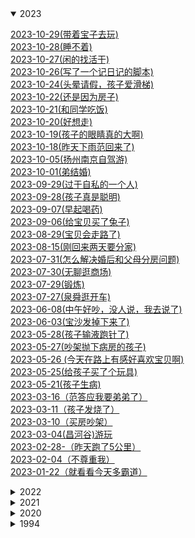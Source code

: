 
<details open><summary>2023</summary>
<p>

[2023-10-29(带着宝子去玩)](./note/2023/2023-10-29(带着宝子去玩).md)<br>
[2023-10-28(睡不着)](./note/2023/2023-10-28(睡不着).md)<br>
[2023-10-27(闲的找活干)](./note/2023/2023-10-27(闲的找活干).md)<br>
[2023-10-26(写了一个记日记的脚本)](./note/2023/2023-10-26(写了一个记日记的脚本).md)<br>
[2023-10-24(头晕请假，孩子爱滑梯)](./note/2023/2023-10-24(头晕请假，孩子爱滑梯).md)<br>
[2023-10-22(还是因为房子)](./note/2023/2023-10-22(还是因为房子).md)<br>
[2023-10-21(和同学吃饭)](./note/2023/2023-10-21(和同学吃饭).md)<br>
[2023-10-20(好想走)](./note/2023/2023-10-20(好想走).md)<br>
[2023-10-19(孩子的眼睛真的大啊)](./note/2023/2023-10-19(孩子的眼睛真的大啊).md)<br>
[2023-10-18(昨天下雨范回来了)](./note/2023/2023-10-18(昨天下雨范回来了).md)<br>
[2023-10-05(扬州南京自驾游)](./note/2023/2023-10-05(扬州南京自驾游).md)<br>
[2023-10-01(弟结婚)](./note/2023/2023-10-01(弟结婚).md)<br>
[2023-09-29(过于自私的一个人)](./note/2023/2023-09-29(过于自私的一个人).md)<br>
[2023-09-28(孩子真是聪明)](./note/2023/2023-09-28(孩子真是聪明).md)<br>
[2023-09-07(早起喝药)](./note/2023/2023-09-07(早起喝药).md)<br>
[2023-09-06(给宝贝买了兔子)](./note/2023/2023-09-06(给宝贝买了兔子).md)<br>
[2023-08-29(宝贝会走路了)](./note/2023/2023-08-29(宝贝会走路了).md)<br>
[2023-08-15(刚回来两天要分家)](./note/2023/2023-08-15(刚回来两天要分家).md)<br>
[2023-07-31(怎么解决婚后和父母分房问题)](./note/2023/2023-07-31(怎么解决婚后和父母分房问题).md)<br>
[2023-07-30(无聊逛商场)](./note/2023/2023-07-30(无聊逛商场).md)<br>
[2023-07-29(锻炼)](./note/2023/2023-07-29(锻炼).md)<br>
[2023-07-27(泉舜逛开车)](./note/2023/2023-07-27(泉舜逛开车).md)<br>
[2023-06-08(中午好吵，没人说，我去说了)](./note/2023/2023-06-08(中午好吵，没人说，我去说了).md)<br>
[2023-06-03(宝沙发掉下来了)](./note/2023/2023-06-03(宝沙发掉下来了).md)<br>
[2023-05-28(孩子输液跑针了)](./note/2023/2023-05-28(孩子输液跑针了).md)<br>
[2023-05-27(吵架抛下病房的孩子)](./note/2023/2023-05-27(吵架抛下病房的孩子).md)<br>
[2023-05-26 (今天在路上有感好喜欢宝贝啊)](./note/2023/2023-05-26 (今天在路上有感好喜欢宝贝啊).md)<br>
[2023-05-25(给孩子买了个玩具)](./note/2023/2023-05-25(给孩子买了个玩具).md)<br>
[2023-05-21(孩子生病)](./note/2023/2023-05-21(孩子生病).md)<br>
[2023-03-16（范答应我要弟弟了）](./note/2023/2023-03-16（范答应我要弟弟了）.md)<br>
[2023-03-11（孩子发烧了）](./note/2023/2023-03-11（孩子发烧了）.md)<br>
[2023-03-10（买房吵架）](./note/2023/2023-03-10（买房吵架）.md)<br>
[2023-03-04(昌河谷)游玩](./note/2023/2023-03-04(昌河谷)游玩.md)<br>
[2023-02-28-（昨天跑了5公里）](./note/2023/2023-02-28-（昨天跑了5公里）.md)<br>
[2023-02-04（不尊重我）](./note/2023/2023-02-04（不尊重我）.md)<br>
[2023-01-22（就看看今天多霸道）](./note/2023/2023-01-22（就看看今天多霸道）.md)<br>


</p>
</details>

<details ><summary>2022</summary>
<p>

[2022-12-01(命中注定)](./note/2022/2022-12-01(命中注定).md)<br>
[2022-11-30(新手机到了)](./note/2022/2022-11-30(新手机到了).md)<br>
[2022-11-21（都结束了，你还有心情-）](./note/2022/2022-11-21（都结束了，你还有心情-）.md)<br>
[2022-11-01(新月份的开始，幸福的开始)](./note/2022/2022-11-01(新月份的开始，幸福的开始).md)<br>
[2022-10-23(还是一样受不了)](./note/2022/2022-10-23(还是一样受不了).md)<br>
[2022-10-01(真是受不了了)](./note/2022/2022-10-01(真是受不了了).md)<br>
[2022-09-11(范同学结婚)](./note/2022/2022-09-11(范同学结婚).md)<br>
[2022-09-06(加班想走了)](./note/2022/2022-09-06(加班想走了).md)<br>
[2022-08-8(4号一直到今天都没说话，又提到不高兴的事)](./note/2022/2022-08-8(4号一直到今天都没说话，又提到不高兴的事).md)<br>
[2022-08-22(细数我俩之间的不愉快)](./note/2022/2022-08-22(细数我俩之间的不愉快).md)<br>
[2022-08-20_23(取快递，大吵一架，离婚)](./note/2022/2022-08-20_23(取快递，大吵一架，离婚).md)<br>
[2022-08-15(今天同事结婚)](./note/2022/2022-08-15(今天同事结婚).md)<br>
[2022-08-07(看剧 -幸福到万家)](./note/2022/2022-08-07(看剧 -幸福到万家).md)<br>
[2022-08-06(最近燃起了一股希望)](./note/2022/2022-08-06(最近燃起了一股希望).md)<br>
[2022-07-27(满月宴，吐槽对象家亲戚，cbn)](./note/2022/2022-07-27(满月宴，吐槽对象家亲戚，cbn).md)<br>
[2022-07-09（今天省考）](./note/2022/2022-07-09（今天省考）.md)<br>
[2022-06-30（宝儿出生了）](./note/2022/2022-06-30（宝儿出生了）.md)<br>
[2022-06-29（宝宝要出生了）](./note/2022/2022-06-29（宝宝要出生了）.md)<br>
[2022-06-24（用我的gopro拍夕阳）](./note/2022/2022-06-24（用我的gopro拍夕阳）.md)<br>
[2022-06-19](./note/2022/2022-06-19.md)<br>
[2022-06-18(绝不是我想生气的)](./note/2022/2022-06-18(绝不是我想生气的).md)<br>
[2022-06-16(昨天我28了)](./note/2022/2022-06-16(昨天我28了).md)<br>
[2022-06-04（今天逛）](./note/2022/2022-06-04（今天逛）.md)<br>
[2022-05-31(昨天又惹她生气，今天早点回家锻炼)](./note/2022/2022-05-31(昨天又惹她生气，今天早点回家锻炼).md)<br>
[2022-05-24(今天买衣服，又生气)](./note/2022/2022-05-24(今天买衣服，又生气).md)<br>
[2022-05-22(昨日生气，周日去宏进市场)](./note/2022/2022-05-22(昨日生气，周日去宏进市场).md)<br>
[2022-05-20(河滩逛，晚上气)](./note/2022/2022-05-20(河滩逛，晚上气).md)<br>
[2022-05-15(昨天吵架今天又是)](./note/2022/2022-05-15(昨天吵架今天又是).md)<br>
[2022-05-09(昨夜梦)](./note/2022/2022-05-09(昨夜梦).md)<br>
[2022-05-01(五一又吵架)](./note/2022/2022-05-01(五一又吵架).md)<br>
[2022-04-8(周五爷爷生日)](./note/2022/2022-04-8(周五爷爷生日).md)<br>
[2022-04-23(今天吃烧烤)](./note/2022/2022-04-23(今天吃烧烤).md)<br>
[2022-04-21（吵架第五天）](./note/2022/2022-04-21（吵架第五天）.md)<br>
[2022-04-16(大张买东西撞车)](./note/2022/2022-04-16(大张买东西撞车).md)<br>
[2022-04-10(休息，范提前过生日)](./note/2022/2022-04-10(休息，范提前过生日).md)<br>
[2022-04-07（河滩跑步）](./note/2022/2022-04-07（河滩跑步）.md)<br>
[2022-04-03-04-05（清明露营）](./note/2022/2022-04-03-04-05（清明露营）.md)<br>
[2022-04-01-02（接他回来，公司春游）](./note/2022/2022-04-01-02（接他回来，公司春游）.md)<br>
[2022-03-29_30（去哄他）](./note/2022/2022-03-29_30（去哄他）.md)<br>
[2022-03-28(今天理发)](./note/2022/2022-03-28(今天理发).md)<br>
[2022-03-24_26瞎折腾，要回家](./note/2022/2022-03-24_26瞎折腾，要回家.md)<br>
[2022-03-19-20(去植物园，把橙子滑板蹲坏了)](./note/2022/2022-03-19-20(去植物园，把橙子滑板蹲坏了).md)<br>
[2022-03-13-14(去贴膜，奶奶回来了)](./note/2022/2022-03-13-14(去贴膜，奶奶回来了).md)<br>
[2022-03-10（买到了xbox-s）](./note/2022/2022-03-10（买到了xbox-s）.md)<br>
[2022-03-05-06（照思维，买电视，看海豚）](./note/2022/2022-03-05-06（照思维，买电视，看海豚）.md)<br>
[2022-03-04（昨天半夜做梦被范叫醒了）](./note/2022/2022-03-04（昨天半夜做梦被范叫醒了）.md)<br>
[2022-02-26-27（今天周日去，买花）](./note/2022/2022-02-26-27（今天周日去，买花）.md)<br>
[2022-02-23-24(带范回家，没找到不高兴)](./note/2022/2022-02-23-24(带范回家，没找到不高兴).md)<br>
[2022-02-20（去少林寺）](./note/2022/2022-02-20（去少林寺）.md)<br>
[2022-02-18-19(范回家)](./note/2022/2022-02-18-19(范回家).md)<br>
[2022-02-17(今天下雪)](./note/2022/2022-02-17(今天下雪).md)<br>
[2022-02-15-16(泉舜nian，被贴单)](./note/2022/2022-02-15-16(泉舜nian，被贴单).md)<br>
[2022-02-14(果果生日，送范回家)](./note/2022/2022-02-14(果果生日，送范回家).md)<br>
[2022-02-12-13(有了个表，去宝龙)](./note/2022/2022-02-12-13(有了个表，去宝龙).md)<br>
[2022-02-11(开工利是)](./note/2022/2022-02-11(开工利是).md)<br>
[2022-02-09(放假最后一天)](./note/2022/2022-02-09(放假最后一天).md)<br>
[2022-02-06-07-08(初六在家看电影)](./note/2022/2022-02-06-07-08(初六在家看电影).md)<br>
[2022-02-04-05(去姑姑家，抓娃娃，-放风筝)](./note/2022/2022-02-04-05(去姑姑家，抓娃娃，-放风筝).md)<br>
[2022-02-03(初三，在家学习，出去吃饭)](./note/2022/2022-02-03(初三，在家学习，出去吃饭).md)<br>
[2022-02-02(初二串亲戚，看花灯)](./note/2022/2022-02-02(初二串亲戚，看花灯).md)<br>
[2022-01-31－02-01(大年除夕)](./note/2022/2022-01-31－02-01(大年除夕).md)<br>
[2022-01-29-30(两年前的今天表白)](./note/2022/2022-01-29-30(两年前的今天表白).md)<br>
[2022-01-27-28(试电能跑多远，去串亲戚)](./note/2022/2022-01-27-28(试电能跑多远，去串亲戚).md)<br>
[2022-01-25-26(猫请吃饭，提车，串亲戚)](./note/2022/2022-01-25-26(猫请吃饭，提车，串亲戚).md)<br>
[2022-01-22-23-24(今天放假-聚餐)](./note/2022/2022-01-22-23-24(今天放假-聚餐).md)<br>
[2022-01-19-20(mian-和)](./note/2022/2022-01-19-20(mian-和).md)<br>
[2022-01-15-16(去关林，去检查，去河滩)](./note/2022/2022-01-15-16(去关林，去检查，去河滩).md)<br>
[2022-01-14(村里核酸，范回家)](./note/2022/2022-01-14(村里核酸，范回家).md)<br>
[2022-01-12-13(最angry的一天)](./note/2022/2022-01-12-13(最angry的一天).md)<br>
[2022-01-09(给我哥的车保养)](./note/2022/2022-01-09(给我哥的车保养).md)<br>
[2022-01-05-06-07(大雁逛，面试，辞)](./note/2022/2022-01-05-06-07(大雁逛，面试，辞).md)<br>
[2022-01-04(回门，下雪，独自闲逛)](./note/2022/2022-01-04(回门，下雪，独自闲逛).md)<br>
[2022-01-03(去学校拿卷子改)](./note/2022/2022-01-03(去学校拿卷子改).md)<br>
[2022-01-02(摘草莓)](./note/2022/2022-01-02(摘草莓).md)<br>
[2022-01-01(结婚)](./note/2022/2022-01-01(结婚).md)<br>


</p>
</details>

<details ><summary>2021</summary>
<p>

[2021-12-27_28_30（看雪中悍刀行，去看电动车）](./note/2021/2021-12-27_28_30（看雪中悍刀行，去看电动车）.md)<br>
[2021-12-25（试妆同学聚会）](./note/2021/2021-12-25（试妆同学聚会）.md)<br>
[2021-12-24_25_26（试妆同学聚会）](./note/2021/2021-12-24_25_26（试妆同学聚会）.md)<br>
[2021-12-19_20（产检辅j培训）](./note/2021/2021-12-19_20（产检辅j培训）.md)<br>
[2021-12-14（司辅面试）](./note/2021/2021-12-14（司辅面试）.md)<br>
[2021-12-11(在家做了一套题，准备面试)](./note/2021/2021-12-11(在家做了一套题，准备面试).md)<br>
[2021-12-09-10（到处跑，通知同学）](./note/2021/2021-12-09-10（到处跑，通知同学）.md)<br>
[2021-12-08（翻出了老胶片）](./note/2021/2021-12-08（翻出了老胶片）.md)<br>
[2021-12-06（爱过别人，把最好的都给了别人）](./note/2021/2021-12-06（爱过别人，把最好的都给了别人）.md)<br>
[2021-12-04-05（出来溜达）](./note/2021/2021-12-04-05（出来溜达）.md)<br>
[2021-12-01-02（领证）](./note/2021/2021-12-01-02（领证）.md)<br>
[2021-11-28（yun检）](./note/2021/2021-11-28（yun检）.md)<br>
[2021-11-21（修完车找）](./note/2021/2021-11-21（修完车找）.md)<br>
[2021-11-19（体检拉家具修车）](./note/2021/2021-11-19（体检拉家具修车）.md)<br>
[2021-11-13_14（拍登记照）](./note/2021/2021-11-13_14（拍登记照）.md)<br>
[2021-11-12（做了一个神奇的梦）](./note/2021/2021-11-12（做了一个神奇的梦）.md)<br>
[2021-11-06-07（辅警面试挑婚纱）](./note/2021/2021-11-06-07（辅警面试挑婚纱）.md)<br>
[2021-11-04-05（连跑两天）](./note/2021/2021-11-04-05（连跑两天）.md)<br>
[2021-11-01（这个月努力跑步）](./note/2021/2021-11-01（这个月努力跑步）.md)<br>
[2021-10-31（楂红薯）](./note/2021/2021-10-31（楂红薯）.md)<br>
[2021-10-30（辅警体测）](./note/2021/2021-10-30（辅警体测）.md)<br>
[2021-10-28-29（出红薯，静心，锻炼，告别）](./note/2021/2021-10-28-29（出红薯，静心，锻炼，告别）.md)<br>
[2021-10-25--26（上班辞职过生日-交辅警资料）](./note/2021/2021-10-25--26（上班辞职过生日-交辅警资料）.md)<br>
[2021-10-23-24](./note/2021/2021-10-23-24.md)<br>
[2021-10-21-22(周四去见，周五闲聊)](./note/2021/2021-10-21-22(周四去见，周五闲聊).md)<br>
[2021-10-19（请假去事务科）---草稿](./note/2021/2021-10-19（请假去事务科）---草稿.md)<br>
[2021-10-16－17（去八中考试，去看车展）](./note/2021/2021-10-16－17（去八中考试，去看车展）.md)<br>
[2021-10-15（遇事不要慌，碰车）](./note/2021/2021-10-15（遇事不要慌，碰车）.md)<br>
[2021-10-14（看结婚日）](./note/2021/2021-10-14（看结婚日）.md)<br>
[2021-10-11-13（和父母去看家具13号上班）](./note/2021/2021-10-11-13（和父母去看家具13号上班）.md)<br>
[2021-10-10](./note/2021/2021-10-10.md)<br>
[2021-10-05-06](./note/2021/2021-10-05-06.md)<br>
[2021-10-04（泉舜买包）](./note/2021/2021-10-04（泉舜买包）.md)<br>
[2021-10-03（憋屈加疏导）](./note/2021/2021-10-03（憋屈加疏导）.md)<br>
[2021-10-01-02](./note/2021/2021-10-01-02.md)<br>
[2021-09-29（又去面试了）](./note/2021/2021-09-29（又去面试了）.md)<br>
[2021-09-26－27（今天去泉舜上班）](./note/2021/2021-09-26－27（今天去泉舜上班）.md)<br>
[2021-09-23（总感觉今天要写点什么）](./note/2021/2021-09-23（总感觉今天要写点什么）.md)<br>
[2021-09-21（中秋订婚）](./note/2021/2021-09-21（中秋订婚）.md)<br>
[2021-09-19（今天和姑父去看车）](./note/2021/2021-09-19（今天和姑父去看车）.md)<br>
[2021-09-13-14(周一去看车)](./note/2021/2021-09-13-14(周一去看车).md)<br>
[2021-09-12(昨晚做了一夜梦)](./note/2021/2021-09-12(昨晚做了一夜梦).md)<br>
[2021-09-11(就这8月15的月亮能圆)](./note/2021/2021-09-11(就这8月15的月亮能圆).md)<br>
[2021-09-08(从没把我的话放在心上)](./note/2021/2021-09-08(从没把我的话放在心上).md)<br>
[2021-09-04-05](./note/2021/2021-09-04-05.md)<br>
[2021-09-02(河滩逛一逛)](./note/2021/2021-09-02(河滩逛一逛).md)<br>
[2021-09-01(九月第一天)](./note/2021/2021-09-01(九月第一天).md)<br>
[2021-08-30（真的很委屈）](./note/2021/2021-08-30（真的很委屈）.md)<br>
[2021-08-26_28（出来溜达）](./note/2021/2021-08-26_28（出来溜达）.md)<br>
[2021-08-24-25（在家的日子太舒服）](./note/2021/2021-08-24-25（在家的日子太舒服）.md)<br>
[2021-08-23（出来玩）](./note/2021/2021-08-23（出来玩）.md)<br>
[2021-08-18（复查视力）](./note/2021/2021-08-18（复查视力）.md)<br>
[2021-08-17（夏天里最遗憾的事）](./note/2021/2021-08-17（夏天里最遗憾的事）.md)<br>
[2021-08-14（今天七夕）](./note/2021/2021-08-14（今天七夕）.md)<br>
[2021-08-11-13（逛河滩，治眼）](./note/2021/2021-08-11-13（逛河滩，治眼）.md)<br>
[2021-08-08－09（范出成绩了）](./note/2021/2021-08-08－09（范出成绩了）.md)<br>
[2021-08-07（出来聚餐）](./note/2021/2021-08-07（出来聚餐）.md)<br>
[2021-08-06（今天运动跑10公里）](./note/2021/2021-08-06（今天运动跑10公里）.md)<br>
[2021-08-05（今天去理发捉蝉）](./note/2021/2021-08-05（今天去理发捉蝉）.md)<br>
[2021-08-04（去博爱眼科看眼）](./note/2021/2021-08-04（去博爱眼科看眼）.md)<br>
[2021-08-03（大早上被喊去打疫苗）](./note/2021/2021-08-03（大早上被喊去打疫苗）.md)<br>
[2021-08-02（在家）](./note/2021/2021-08-02（在家）.md)<br>
[2021-08-01（在家第四天，验视力）](./note/2021/2021-08-01（在家第四天，验视力）.md)<br>
[2021-07-31（在家第三天）](./note/2021/2021-07-31（在家第三天）.md)<br>
[2021-07-30（在家第二天，出门开车）](./note/2021/2021-07-30（在家第二天，出门开车）.md)<br>
[2021-07-29（在家第一天）](./note/2021/2021-07-29（在家第一天）.md)<br>
[2021-07-28（到家了）](./note/2021/2021-07-28（到家了）.md)<br>
[2021-07-27（打包回家）](./note/2021/2021-07-27（打包回家）.md)<br>
[2021-07-26(最后一天上班)](./note/2021/2021-07-26(最后一天上班).md)<br>
[2021-07-25(周日计划去吃烤羊排)](./note/2021/2021-07-25(周日计划去吃烤羊排).md)<br>
[2021-07-24（今天周六买黄金）](./note/2021/2021-07-24（今天周六买黄金）.md)<br>
[2021-07-23(今天公司聚餐吃烤羊腿)](./note/2021/2021-07-23(今天公司聚餐吃烤羊腿).md)<br>
[2021-07-22(今天已经没任务)](./note/2021/2021-07-22(今天已经没任务).md)<br>
[2021-07-18(周末休息，去吃酸菜鱼)](./note/2021/2021-07-18(周末休息，去吃酸菜鱼).md)<br>
[2021-07-17(牙齿好了起来，下午团建吃饭)](./note/2021/2021-07-17(牙齿好了起来，下午团建吃饭).md)<br>
[2021-07-13（衣服翻了）](./note/2021/2021-07-13（衣服翻了）.md)<br>
[2021-07-13(牙疼范病)](./note/2021/2021-07-13(牙疼范病).md)<br>
[2021-07-12(范老弟来接我)](./note/2021/2021-07-12(范老弟来接我).md)<br>
[2021-07-11(牙疼脸肿)](./note/2021/2021-07-11(牙疼脸肿).md)<br>
[2021-07-06（吃瓜吃瓜）](./note/2021/2021-07-06（吃瓜吃瓜）.md)<br>
[2021-07-05(今天提了离职)](./note/2021/2021-07-05(今天提了离职).md)<br>
[2021-07-03(好久没联系的实习同事联系我了)](./note/2021/2021-07-03(好久没联系的实习同事联系我了).md)<br>
[2021-06-25(心)](./note/2021/2021-06-25(心).md)<br>
[2021-06-22（抢到了switch却不纠结买不买）](./note/2021/2021-06-22（抢到了switch却不纠结买不买）.md)<br>
[2021-06-21(中午回家下暴雨)](./note/2021/2021-06-21(中午回家下暴雨).md)<br>
[2021-06-20(休息的一天)](./note/2021/2021-06-20(休息的一天).md)<br>
[2021-06-17(蜈支洲岛)](./note/2021/2021-06-17(蜈支洲岛).md)<br>
[2021-06-16(选片置气)](./note/2021/2021-06-16(选片置气).md)<br>
[2021-06-15(今天拍婚纱照)](./note/2021/2021-06-15(今天拍婚纱照).md)<br>
[2021-06-14(三亚)](./note/2021/2021-06-14(三亚).md)<br>
[2021-06-13(端午去三亚)](./note/2021/2021-06-13(端午去三亚).md)<br>
[2021-06-11（端午等放假）](./note/2021/2021-06-11（端午等放假）.md)<br>
[2021-06-09](./note/2021/2021-06-09.md)<br>
[2021-06-08（美甲）](./note/2021/2021-06-08（美甲）.md)<br>
[2021-06-07（周一整理衣服）](./note/2021/2021-06-07（周一整理衣服）.md)<br>
[2021-06-06(周末理发)](./note/2021/2021-06-06(周末理发).md)<br>
[2021-06-05(周六放假，百合花开)](./note/2021/2021-06-05(周六放假，百合花开).md)<br>
[2021-06-03(耳机到了)](./note/2021/2021-06-03(耳机到了).md)<br>
[2021-06-02(约定三亚拍照)](./note/2021/2021-06-02(约定三亚拍照).md)<br>
[2021-06-01(错了)](./note/2021/2021-06-01(错了).md)<br>
[2021-05-30(发现前男，不开心)](./note/2021/2021-05-30(发现前男，不开心).md)<br>
[2021-05-27(接近一周没有记录)](./note/2021/2021-05-27(接近一周没有记录).md)<br>
[2021-05-22(周六取戒指)](./note/2021/2021-05-22(周六取戒指).md)<br>
[2021-05-20（520，-发了一个大红包）](./note/2021/2021-05-20（520，-发了一个大红包）.md)<br>
[2021-05-19（今天有在努力运动）](./note/2021/2021-05-19（今天有在努力运动）.md)<br>
[2021-05-17（今天范休息，买戒指）](./note/2021/2021-05-17（今天范休息，买戒指）.md)<br>
[2021-05-16（干点正事）](./note/2021/2021-05-16（干点正事）.md)<br>
[2021-05-14-15（教资面，生气三）](./note/2021/2021-05-14-15（教资面，生气三）.md)<br>
[2021-05-12(操场大变样)](./note/2021/2021-05-12(操场大变样).md)<br>
[2021-05-08（今天提前下班，跑步特别有劲）](./note/2021/2021-05-08（今天提前下班，跑步特别有劲）.md)<br>
[2021-05-07（今天有在努力运动）](./note/2021/2021-05-07（今天有在努力运动）.md)<br>
[2021-05-05（劳动炸东西）](./note/2021/2021-05-05（劳动炸东西）.md)<br>
[2021-05-04（哄好了）](./note/2021/2021-05-04（哄好了）.md)<br>
[2021-05-03(多梦的一夜)](./note/2021/2021-05-03(多梦的一夜).md)<br>
[2021-05-01－02(顺德之行)](./note/2021/2021-05-01－02(顺德之行).md)<br>
[2021-04-26-27（两天下班都跟晚）](./note/2021/2021-04-26-27（两天下班都跟晚）.md)<br>
[2021-04-23（爷爷生日）](./note/2021/2021-04-23（爷爷生日）.md)<br>
[2021-04-21，22(最近压力大，任务重)](./note/2021/2021-04-21，22(最近压力大，任务重).md)<br>
[2021-04-18（放假前踌躇满志）](./note/2021/2021-04-18（放假前踌躇满志）.md)<br>
[2021-04-17（下了暗黑破坏神2）](./note/2021/2021-04-17（下了暗黑破坏神2）.md)<br>
[2021-04-16（今天周五）](./note/2021/2021-04-16（今天周五）.md)<br>
[2021-04-14(放宽心态加油跑步)](./note/2021/2021-04-14(放宽心态加油跑步).md)<br>
[2021-04-11(今天在家玩游戏)](./note/2021/2021-04-11(今天在家玩游戏).md)<br>
[2021-04-05（清明的最后一天）](./note/2021/2021-04-05（清明的最后一天）.md)<br>
[2021-04-04(吃大渔，省考出成绩)](./note/2021/2021-04-04(吃大渔，省考出成绩).md)<br>
[2021-04-03(昨天做的梦太可怕了)](./note/2021/2021-04-03(昨天做的梦太可怕了).md)<br>
[2021-04-02(今天放假)](./note/2021/2021-04-02(今天放假).md)<br>
[2021-04-01（跑步记录）](./note/2021/2021-04-01（跑步记录）.md)<br>
[2021-03-29-31（今天有在好好锻炼）](./note/2021/2021-03-29-31（今天有在好好锻炼）.md)<br>
[2021-03-28(今天做了鸡爪煲)](./note/2021/2021-03-28(今天做了鸡爪煲).md)<br>
[2021-03-26](./note/2021/2021-03-26.md)<br>
[2021-03-22(量戒指)](./note/2021/2021-03-22(量戒指).md)<br>
[2021-03-17(理发)](./note/2021/2021-03-17(理发).md)<br>
[2021-03-15-16](./note/2021/2021-03-15-16.md)<br>
[2021-03-14(公务员考试)](./note/2021/2021-03-14(公务员考试).md)<br>
[2021-03-13(今天逛了婚博会)](./note/2021/2021-03-13(今天逛了婚博会).md)<br>
[2021-03-11(周四)](./note/2021/2021-03-11(周四).md)<br>
[2021-03-06(今天去见了一个朋友)](./note/2021/2021-03-06(今天去见了一个朋友).md)<br>
[2021-03-05(心情好难过)](./note/2021/2021-03-05(心情好难过).md)<br>
[2021-03-03（今天周三提前下班）](./note/2021/2021-03-03（今天周三提前下班）.md)<br>
[2021-03-02（坚持了两天跑步）](./note/2021/2021-03-02（坚持了两天跑步）.md)<br>
[2021-02-28（周末。。。。。。。。。）](./note/2021/2021-02-28（周末。。。。。。。。。）.md)<br>
[2021-02-27(周六)](./note/2021/2021-02-27(周六).md)<br>
[2021-02-25](./note/2021/2021-02-25.md)<br>
[2021-02-24(家里下雪了)](./note/2021/2021-02-24(家里下雪了).md)<br>
[2021-02-21(休息，我俩一年了，晚上真不高兴)](./note/2021/2021-02-21(休息，我俩一年了，晚上真不高兴).md)<br>
[2021-02-20(周六加班)](./note/2021/2021-02-20(周六加班).md)<br>
[2021-02-19（初八）](./note/2021/2021-02-19（初八）.md)<br>
[2021-02-18（初七上班有红包）](./note/2021/2021-02-18（初七上班有红包）.md)<br>
[2021-02-17（初六回深圳）](./note/2021/2021-02-17（初六回深圳）.md)<br>
[2021-02-16(初五)](./note/2021/2021-02-16(初五).md)<br>
[2021-02-15(初四去华山)](./note/2021/2021-02-15(初四去华山).md)<br>
[2021-02-14(今天初三)](./note/2021/2021-02-14(今天初三).md)<br>
[2021-02-13(大年初二钓鱼)](./note/2021/2021-02-13(大年初二钓鱼).md)<br>
[2021-02-12(大年初一)](./note/2021/2021-02-12(大年初一).md)<br>
[2021-02-11（放炮，去他家）](./note/2021/2021-02-11（放炮，去他家）.md)<br>
[2021-02-10（阿范来我家）](./note/2021/2021-02-10（阿范来我家）.md)<br>
[2021-02-09(在家的第一天)](./note/2021/2021-02-09(在家的第一天).md)<br>
[2021-02-08(回家回家)](./note/2021/2021-02-08(回家回家).md)<br>
[2021-02-07(回家前一天总有点感伤)](./note/2021/2021-02-07(回家前一天总有点感伤).md)<br>
[2021-02-06(颓废的一天)](./note/2021/2021-02-06(颓废的一天).md)<br>
[2021-02-04_05(滑板)](./note/2021/2021-02-04_05(滑板).md)<br>
[2021-02-03(吃鱼，玩滑板)](./note/2021/2021-02-03(吃鱼，玩滑板).md)<br>
[2021-02-01（考公，还书）](./note/2021/2021-02-01（考公，还书）.md)<br>
[2021-01-30 -31（聚餐野游）](./note/2021/2021-01-30 -31（聚餐野游）.md)<br>
[2021-01-29（下午茶加摔炮）](./note/2021/2021-01-29（下午茶加摔炮）.md)<br>
[2021-01-25（进入夏天）](./note/2021/2021-01-25（进入夏天）.md)<br>
[2021-01-23（繁忙周六）](./note/2021/2021-01-23（繁忙周六）.md)<br>
[2021-01-17（钢铁侠）](./note/2021/2021-01-17（钢铁侠）.md)<br>
[2021-01-16](./note/2021/2021-01-16.md)<br>
[2021-01-15（规律的生活）](./note/2021/2021-01-15（规律的生活）.md)<br>
[2021-01-13（不寻常的昨天）](./note/2021/2021-01-13（不寻常的昨天）.md)<br>
[2021-01-11（超级冷的一天）](./note/2021/2021-01-11（超级冷的一天）.md)<br>
[2021-01-08（周五）](./note/2021/2021-01-08（周五）.md)<br>
[2021-01-07（早起喝粥）](./note/2021/2021-01-07（早起喝粥）.md)<br>
[2021-01-02-01-03（玩了两天）](./note/2021/2021-01-02-01-03（玩了两天）.md)<br>
[2021-01-01（逛了一天）](./note/2021/2021-01-01（逛了一天）.md)<br>


</p>
</details>

<details ><summary>2020</summary>
<p>

[2020-12-30（划水）](./note/2020/2020-12-30（划水）.md)<br>
[2020-12-29（老是生气）](./note/2020/2020-12-29（老是生气）.md)<br>
[2020-12-23-25（回家吃饭）](./note/2020/2020-12-23-25（回家吃饭）.md)<br>
[2020-12-22（落枕第二天）](./note/2020/2020-12-22（落枕第二天）.md)<br>
[2020-12-21](./note/2020/2020-12-21.md)<br>
[2020-12-16（真的很不想上班）](./note/2020/2020-12-16（真的很不想上班）.md)<br>
[2020-12-14](./note/2020/2020-12-14.md)<br>
[2020-12-13（自找烦恼）](./note/2020/2020-12-13（自找烦恼）.md)<br>
[2020-12-12（意难平我）](./note/2020/2020-12-12（意难平我）.md)<br>
[2020-12-11](./note/2020/2020-12-11.md)<br>
[2020-12-06](./note/2020/2020-12-06.md)<br>
[2020-12-05（心情烦躁，早起锻炼）](./note/2020/2020-12-05（心情烦躁，早起锻炼）.md)<br>
[2020-12-01（2020的）](./note/2020/2020-12-01（2020的）.md)<br>
[2020-11-29（入冬的深圳）](./note/2020/2020-11-29（入冬的深圳）.md)<br>
[2020-11-28](./note/2020/2020-11-28.md)<br>
[2020-11-27（吃大餐）](./note/2020/2020-11-27（吃大餐）.md)<br>
[2020-11-23（早起的虫儿鸟被吃）](./note/2020/2020-11-23（早起的虫儿鸟被吃）.md)<br>
[2020-11-22（）](./note/2020/2020-11-22（）.md)<br>
[2020-11-17（感冒还没好）](./note/2020/2020-11-17（感冒还没好）.md)<br>
[2020-11-16](./note/2020/2020-11-16.md)<br>
[2020-11-15](./note/2020/2020-11-15.md)<br>
[2020-11-14（患得患失）](./note/2020/2020-11-14（患得患失）.md)<br>
[2020-11-12(脑袋发昏)](./note/2020/2020-11-12(脑袋发昏).md)<br>
[2020-11-11（难受）](./note/2020/2020-11-11（难受）.md)<br>
[2020-11-10](./note/2020/2020-11-10.md)<br>
[2020-11-09（基金涨势凶猛）](./note/2020/2020-11-09（基金涨势凶猛）.md)<br>
[2020-11-08---草稿](./note/2020/2020-11-08---草稿.md)<br>
[2020-11-07](./note/2020/2020-11-07.md)<br>
[2020-11-06](./note/2020/2020-11-06.md)<br>
[2020-11-06-1](./note/2020/2020-11-06-1.md)<br>
[2020-11-04（自信）](./note/2020/2020-11-04（自信）.md)<br>
[2020-11-03（阿范来接我）](./note/2020/2020-11-03（阿范来接我）.md)<br>
[2020-11-02（早起）](./note/2020/2020-11-02（早起）.md)<br>
[2020-11-01（跑步）](./note/2020/2020-11-01（跑步）.md)<br>
[2020-10-31（考烤靠）](./note/2020/2020-10-31（考烤靠）.md)<br>
[2020-10-30（摘抄）](./note/2020/2020-10-30（摘抄）.md)<br>
[2020-10-29（咸味）](./note/2020/2020-10-29（咸味）.md)<br>
[2020-10-28](./note/2020/2020-10-28.md)<br>
[2020-10-27(早安打工人)](./note/2020/2020-10-27(早安打工人).md)<br>
[2020-10-26(菠菜南瓜粥)](./note/2020/2020-10-26(菠菜南瓜粥).md)<br>
[2020-10-25](./note/2020/2020-10-25.md)<br>
[2020-10-24](./note/2020/2020-10-24.md)<br>
[2020-10-23（又是划水摸鱼的一天）](./note/2020/2020-10-23（又是划水摸鱼的一天）.md)<br>
[2020-10-22（充满爱意的早上）](./note/2020/2020-10-22（充满爱意的早上）.md)<br>
[2020-10-21（狗范暴躁的一天）](./note/2020/2020-10-21（狗范暴躁的一天）.md)<br>
[2020-10-20(我哥又来深圳了，阿范来接我)](./note/2020/2020-10-20(我哥又来深圳了，阿范来接我).md)<br>
[2020-10-19](./note/2020/2020-10-19.md)<br>
[2020-10-18（惬意周末）](./note/2020/2020-10-18（惬意周末）.md)<br>
[2020-10-17（忙碌逛街做饭的周末）](./note/2020/2020-10-17（忙碌逛街做饭的周末）.md)<br>
[2020-10-16(周五，休息)](./note/2020/2020-10-16(周五，休息).md)<br>
[2020-10-15](./note/2020/2020-10-15.md)<br>
[2020-10-14(以为今天是星期四)](./note/2020/2020-10-14(以为今天是星期四).md)<br>
[2020-10-13-微风细雨](./note/2020/2020-10-13-微风细雨.md)<br>
[2020-10-12(划水第二天)](./note/2020/2020-10-12(划水第二天).md)<br>
[2020-10-11（节后带饭）](./note/2020/2020-10-11（节后带饭）.md)<br>
[2020-10-10](./note/2020/2020-10-10.md)<br>


</p>
</details>

<details ><summary>1994</summary>
<p>

[狗](./note/1994/狗.md)<br>
[房东们](./note/1994/房东们.md)<br>
[小计](./note/1994/小计.md)<br>
[6年前写的](./note/1994/6年前写的.md)<br>


</p>
</details>
